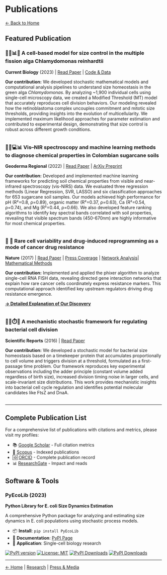 # Publications

[← Back to Home](/)

## Featured Publication

### 🌿🔬📊🧮 A cell-based model for size control in the multiple fission alga Chlamydomonas reinhardtii
**Current Biology** (2023) | [Read Paper](https://doi.org/10.1016/j.cub.2023.10.023) | [Code & Data](https://github.com/cavargar/chlamycb)

**Our contribution:** We developed stochastic mathematical models and computational analysis pipelines to understand size homeostasis in the green alga *Chlamydomonas*. By analyzing ~1,900 individual cells using single-cell microscopy data, we created a Modified Threshold (MT) model that accurately reproduces cell division behaviors. Our modeling revealed how the retinoblastoma complex uncouples commitment and mitotic size thresholds, providing insights into the evolution of multicellularity. We implemented maximum likelihood approaches for parameter estimation and contributed to experimental design, demonstrating that size control is robust across different growth conditions.

<div style="display: flex; gap: 20px; align-items: center; margin: 15px 0;">
  <div data-badge-type="donut" data-doi="10.1016/j.cub.2023.10.023" data-badge-popover="right" class="altmetric-embed"></div>
  <span class="__dimensions_badge_embed__" data-doi="10.1016/j.cub.2023.10.023" data-style="small_circle"></span>
</div>

### 🌱🔬💻📊 Vis–NIR spectroscopy and machine learning methods to diagnose chemical properties in Colombian sugarcane soils
**Geoderma Regional** (2022) | [Read Paper](https://www.sciencedirect.com/science/article/abs/pii/S2352009422001080) | [ArXiv Preprint](https://arxiv.org/abs/2012.12995)

**Our contribution:** Developed and implemented machine learning frameworks for predicting soil chemical properties from visible and near-infrared spectroscopy (vis-NIRS) data. We evaluated three regression methods (Linear Regression, SVR, LASSO) and six classification approaches for 653 sugarcane soil samples. Our models achieved high performance for pH (R²=0.8, ρ=0.89), organic matter (R²=0.37, ρ=0.63), Ca (R²=0.54, ρ=0.74), and Mg (R²=0.44, ρ=0.66). We also developed feature ranking algorithms to identify key spectral bands correlated with soil properties, revealing that visible spectrum bands (450-670nm) are highly informative for most chemical properties.

<div style="display: flex; gap: 20px; align-items: center; margin: 15px 0;">
  <div data-badge-type="donut" data-doi="10.1016/j.geodrs.2022.e00533" data-badge-popover="right" class="altmetric-embed"></div>
  <span class="__dimensions_badge_embed__" data-doi="10.1016/j.geodrs.2022.e00533" data-style="small_circle"></span>
</div>

### 🧬 💊 Rare cell variability and drug-induced reprogramming as a mode of cancer drug resistance
**Nature** (2017) | [Read Paper](https://www.nature.com/articles/nature22794) | [Press Coverage](https://www.udel.edu/udaily/2017/june/nature-random-variations-cancer-drug-resistance/) | [Network Analysis](https://www.nature.com/articles/nature22794/figures/11)| [Mathematical Methods](https://static-content.springer.com/esm/art%3A10.1038%2Fnature22794/MediaObjects/41586_2017_BFnature22794_MOESM1_ESM.pdf#page=1)

**Our contribution:** Implemented and applied the phixer algorithm to analyze single-cell RNA FISH data, revealing directed gene interaction networks that explain how rare cancer cells coordinately express resistance markers. This computational approach identified key upstream regulators driving drug resistance emergence.

[**→ Detailed Explanation of Our Discovery**](/cancer-research)

<div style="display: flex; gap: 20px; align-items: center; margin: 15px 0;">
  <div data-badge-type="donut" data-doi="10.1038/nature22794" data-badge-popover="right" class="altmetric-embed"></div>
  <span class="__dimensions_badge_embed__" data-doi="10.1038/nature22794" data-style="small_circle"></span>
</div>

### 🦠🧫⏱️📏 A mechanistic stochastic framework for regulating bacterial cell division
**Scientific Reports** (2016) | [Read Paper](https://www.nature.com/articles/srep30229)

**Our contribution:** We developed a stochastic model for bacterial size homeostasis based on a timekeeper protein that accumulates proportionally to cell volume and triggers division at a threshold, formulated as a first-passage time problem. Our framework reproduces key experimental observations including the adder principle (constant volume added regardless of birth size), increased division timing noise in larger cells, and scale-invariant size distributions. This work provides mechanistic insights into bacterial cell cycle regulation and identifies potential molecular candidates like FtsZ and DnaA.

<div style="display: flex; gap: 20px; align-items: center; margin: 15px 0;">
  <div data-badge-type="donut" data-doi="10.1038/srep30229" data-badge-popover="right" class="altmetric-embed"></div>
  <span class="__dimensions_badge_embed__" data-doi="10.1038/srep30229" data-style="small_circle"></span>
</div>

---

## Complete Publication List

For a comprehensive list of publications with citations and metrics, please visit my profiles:
- 📚 [Google Scholar](https://scholar.google.com/citations?user=csX8l60AAAAJ&hl=en) - Full citation metrics
- 🔬 [Scopus](https://www.scopus.com/authid/detail.uri?authorId=56423559600) - Indexed publications
- 🆔 [ORCID](http://orcid.org/0000-0002-4286-8882) - Complete publication record
- 📊 [ResearchGate](https://www.researchgate.net/profile/Cesar_Vargas-Garcia) - Impact and reads

## Software & Tools

### PyEcoLib (2023)
**Python Library for E. coli Size Dynamics Estimation**

A comprehensive Python package for analyzing and estimating size dynamics in E. coli populations using stochastic process models.

- 📦 **Install**: `pip install PyEcoLib`
- 📖 **Documentation**: [PyPI Page](https://pypi.org/project/PyEcoLib/)
- 🔬 **Application**: Single-cell biology research

[![PyPI version](https://badge.fury.io/py/PyEcoLib.svg)](https://badge.fury.io/py/PyEcoLib)
[![License: MIT](https://img.shields.io/badge/License-MIT-yellow.svg)](https://opensource.org/licenses/MIT)
[![PyPI Downloads](https://static.pepy.tech/badge/pyecolib)](https://pepy.tech/projects/pyecolib)
[![PyPI Downloads](https://static.pepy.tech/badge/pyecolib/week)](https://pepy.tech/projects/pyecolib)

---

<!-- Script includes for metrics badges -->
<script type='text/javascript' src='https://d1bxh8uas1mnw7.cloudfront.net/assets/embed.js'></script>
<script async src="https://badge.dimensions.ai/badge.js" charset="utf-8"></script>
<script type="text/javascript" src="//cdn.plu.mx/widget-popup.js"></script>

[← Home](/) | [Research](/research) | [Press & Media](/press)
